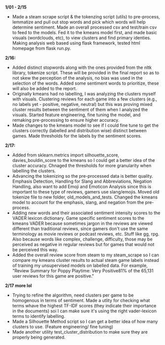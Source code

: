 
**1/01 - 2/15**
- Made a steam scrape script & the tokenzing script (utils) to pre-process, lemmatize and pull out stop words and pick which words will help determine sentiment. Made an overall processed csv and test/train csv to feed to the models. Fed it to the kmeans model first, and made basic visuals (wordclouds, etc), to view clusters and find primary identies. Making analysis web based using flask framework, tested html homepage from flask run.py. 


**2/16:**
- Added distinct stopwords along with the ones provided from the nltk library, tokenize script. These will be provided in the final report so as to not skew the perception of the analysis, no bias was used in the selection of the words. Added some sentiment words to prioritize, these will also be added to the report.
- Originally kmeans had no labelling, I was analyzing the clusters myself with visuals. Clustering reviews for each game into a few clusters (e.g., no labels yet - positive, negative, neutral) but this was proving mixed cluster results between the sentiment of them when I analyzed the visuals. Started feature engineering, fine tuning the model, and remaking pre-processing to ensure higher accuracy. 
- Made changes to the kmeans model to see if I could fine tune to get the clusters correctly (labelled and distribution wise) distinct between games. Made thresholds for the labels by the sentiment scores.


**2/17:**
- Added from sklearn.metrics import silhouette_score, davies_bouldin_score to the kmeans so I could get a better idea of the cluster accuracy. Chnaged the thresholds  for more granularity when labelling the clusters.
- Advancing the tokenizing so the pre-processed data is better quality.  Emphasis Detection,  Handling for Slang and Abbreviations, Negation Handling, also want to add Emoji and Emoticon Analysis since this is important to these type of reviews, gamers use slang/emojis. Moved old tokenize file to new folder, old_models_and_tests. Changed the kmeans model to account for the emphasis, slang, and negation from the pre-process.
- Adding new words and their associated sentiment intensity scores to the VADER lexicon dictionary. Game specific sentiment scores to the kmeans VADER because sometimes jargon in the reviews are viewed different than traditional reviews, since gamers don't use the same terminology as movie reviews or podcast reviews, etc. Stuff like gg, rpg. Also because words like complex, challenge, difficulty, those may be perceived as negative in regular reviews but for games that would not be perceived this way. 
- Added the overall review score from steam to my steam_scrape so I can compare my kmeans cluster results to actual steam game labels instead of training my unsupervised models on labelled data. For example, "Review Summary for Poppy Playtime: Very Positive81% of the 65,131 user reviews for this game are positive."

**2/17 more lol**
- Trying to refine the algorithm, need clusters per game to be homogenous in terms of sentiment. Made a utlity for checking what terms whave the highest TF-IDF scores (they indicate their importance in the documents) soi I can make sure it's using the right vader-lexicon terms to identify labelling.
- Made a Silhouette Method script so I can get a better idea of how many clusters to use. (Feature engineering/ fine tuning)
- Made another utility test_cluster_distribution to make sure they are properly being generated.
